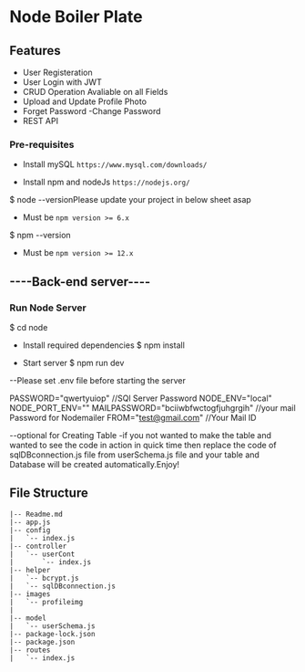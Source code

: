 # Node Boiler Plate

## Features
- User Registeration
- User Login with JWT
- CRUD Operation Avaliable on all Fields
- Upload and Update Profile Photo
- Forget Password
-Change Password
- REST API

### Pre-requisites

- Install mySQL `https://www.mysql.com/downloads/`

- Install npm and nodeJs `https://nodejs.org/`

$ node --versionPlease update your project in below sheet asap
- Must be `npm version >= 6.x`

$ npm --version
- Must be `npm version >= 12.x`


## ----Back-end server----

### Run Node Server


$ cd node

- Install required dependencies
$ npm install

- Start server
$ npm run dev

--Please set .env file before starting the server

PASSWORD="qwertyuiop" //SQl Server Password
NODE_ENV="local"
NODE_PORT_ENV=""
MAILPASSWORD="bciiwbfwctogfjuhgrgih"  //your mail Password for Nodemailer
FROM="test@gmail.com"  //Your Mail ID

--optional for Creating Table
-if you not wanted to make the table and wanted to see the code in action in quick time then replace the code of sqlDBconnection.js file from userSchema.js file and your table and Database will be created automatically.Enjoy!

## File Structure

```
|-- Readme.md
|-- app.js
|-- config
|   `-- index.js
|-- controller
|   `-- userCont
|       `-- index.js
|-- helper
|   `-- bcrypt.js
|   `-- sqlDBconnection.js
|-- images
|   `-- profileimg
|   
|-- model
|   `-- userSchema.js
|-- package-lock.json
|-- package.json
|-- routes
|   `-- index.js

